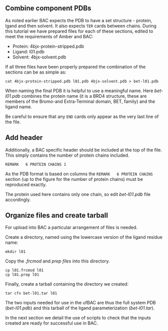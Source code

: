 
## Combine component PDBs

As noted earlier BAC expects the PDB to have a set structure - protein, lgand and then solvent.
It also expects `TER` cards between chains.
During this tutorial we have prepared files for each of these sections, edited to meet the requirements of Amber and BAC:

* Protein: 4bjx-protein-stripped.pdb
* Ligand: l01.pdb
* Solvent: 4bjx-solvent.pdb

If all three files have been properly prepared the combination of the sections can be as simple as:

```
cat 4bjx-protein-stripped.pdb l01.pdb 4bjx-solvent.pdb > bet-l01.pdb
```

When naming the final PDB it is helpful to use a meaningful name.
Here *bet-l01.pdb* combines the protein name (it is a BRD4 structure, these are members of the Bromo-and Extra-Terminal domain, BET, family) and the ligand name.

Be careful to ensure that any `END` cards only appear as the very last line of the file.

## Add header

Additionally, a BAC specific header should be included at the top of the file.
This simply contains the number of protein chains included.

```
REMARK   6 PROTEIN CHAINS 1
```

As the PDB format is based on columns the `REMARK   6 PROTEIN CHAINS ` section (up to the figure for the number of protein chains) must be reproduced exactly.

The protein used here contains only one chain, so edit *bet-l01.pdb* file accordingly.

## Organize files and create tarball

For upload into BAC a particular arrangement of files is needed.

Create a directory, named using the lowercase version of the ligand residue name:

```
mkdir l01
```

Copy the *.frcmod* and *prep files* into this directory.

```
cp l01.frcmod l01
cp l01.prep l01
```

Finally, create a tarball containing the directory we created:

```
tar cfv bet-l01.tar l01
```

The two inputs needed for use in the ufBAC are thus the full system PDB (*bet-l01.pdb*) and this tarball of the ligand parameterization (*bet-l01.tar*).

In the next section we detail the use of scripts to check that the inputs created are ready for successful use in BAC.
